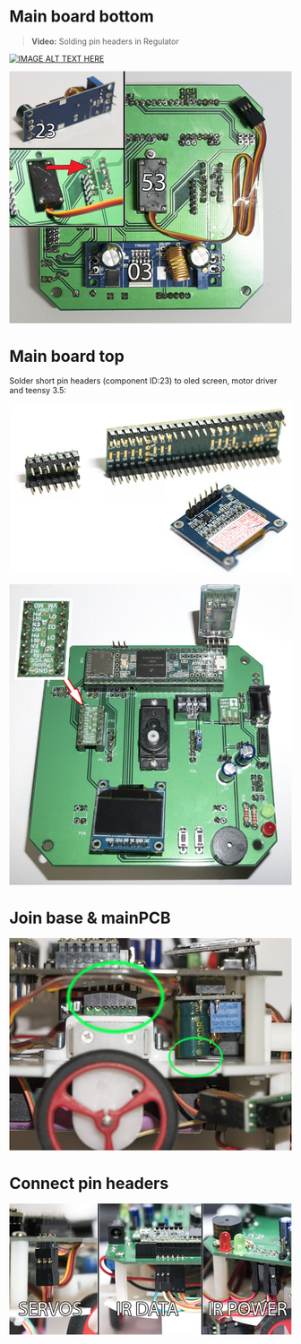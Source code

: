 # Main board bottom

> **Video:** Solding pin headers in Regulator

[![IMAGE ALT TEXT HERE](https://img.youtube.com/vi/kZGVo9eDCLo/0.jpg)](http://www.youtube.com/watch?v=kZGVo9eDCLo)

![alt text](https://github.com/snailstorming/anedubot/blob/master/Documentation/Images/B_MBoard_Bottom_2.jpg)

# Main board top

Solder short pin headers (component ID:23) to oled screen, motor driver and teensy 3.5:

![alt text](https://github.com/snailstorming/anedubot/blob/master/Documentation/Images/B_Components_headers.jpg)

![alt text](https://github.com/snailstorming/anedubot/blob/master/Documentation/Images/B_MBoard_Top.jpg)

# Join base & mainPCB

![alt text](https://github.com/snailstorming/anedubot/blob/master/Documentation/Images/B_join.jpg)

# Connect pin headers

![alt text](https://github.com/snailstorming/anedubot/blob/master/Documentation/Images/B_wires_mainPCB_2.jpg)
